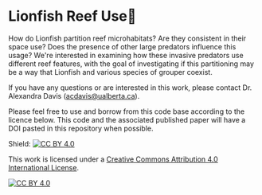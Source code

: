# Lionfish Reef Use🐠

How do Lionfish partition reef microhabitats? Are they consistent in their space use? Does the presence of other large predators influence this usage? We're interested in examining how these invasive predators use different reef features, with the goal of investigating if this partitioning may be a way that Lionfish and various species of grouper coexist. 

If you have any questions or are interested in this work, please contact Dr. Alexandra Davis ([acdavis@ualberta.ca](acdavis@ualberta.ca)).

Please feel free to use and borrow from this code base according to the licence below. This code and the associated published paper will have a DOI pasted in this repository when possible.

Shield: [![CC BY 4.0][cc-by-shield]][cc-by]

This work is licensed under a
[Creative Commons Attribution 4.0 International License][cc-by].

[![CC BY 4.0][cc-by-image]][cc-by]

[cc-by]: http://creativecommons.org/licenses/by/4.0/
[cc-by-image]: https://i.creativecommons.org/l/by/4.0/88x31.png
[cc-by-shield]: https://img.shields.io/badge/License-CC%20BY%204.0-lightgrey.svg
